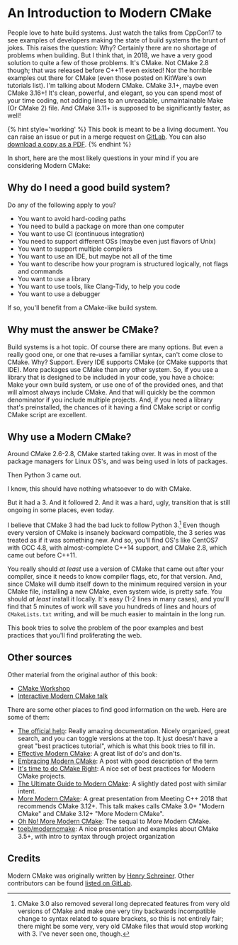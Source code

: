 # An Introduction to Modern CMake

People love to hate build systems.
Just watch the talks from CppCon17 to see examples of developers making the state of build systems the brunt of jokes.
This raises the question: Why?
Certainly there are no shortage of problems when building.
But I think that, in 2018, we have a very good solution to quite a few of those problems.
It's CMake. Not CMake 2.8 though; that was released before C++11 even existed!
Nor the horrible examples out there for CMake (even those posted on KitWare's own tutorials list).
I'm talking about Modern CMake. CMake 3.1+, maybe even CMake 3.16+!
It's clean, powerful, and elegant, so you can spend most of your time coding, not adding lines to an unreadable, unmaintainable Make (Or CMake 2) file.
And CMake 3.11+ is supposed to be significantly faster, as well!


{% hint style='working' %}
This book is meant to be a living document. You can raise an issue or put in a merge request on [GitLab](https://gitlab.com/CLIUtils/modern-cmake).
You can also [download a copy as a PDF](https://CLIUtils.gitlab.io/modern-cmake/modern-cmake.pdf).
{% endhint %}

In short, here are the most likely questions in your mind if you are considering Modern CMake:

## Why do I need a good build system?

Do any of the following apply to you?

* You want to avoid hard-coding paths
* You need to build a package on more than one computer
* You want to use CI (continuous integration)
* You need to support different OSs (maybe even just flavors of Unix)
* You want to support multiple compilers
* You want to use an IDE, but maybe not all of the time
* You want to describe how your program is structured logically, not flags and commands
* You want to use a library
* You want to use tools, like Clang-Tidy, to help you code
* You want to use a debugger

If so, you'll benefit from a CMake-like build system.

## Why must the answer be CMake?

Build systems is a hot topic. Of course there are many options. But even a really good one, or one that re-uses a familiar syntax, can't come close to CMake.
Why?
Support.
Every IDE supports CMake (or CMake supports that IDE).
More packages use CMake than any other system.
So, if you use a library that is designed to be included in your code, you have a choice: Make your own build system, or use one of of the provided ones, and that will almost always include CMake.
And that will quickly be the common denominator if you include multiple projects.
And, if you need a library that's preinstalled, the chances of it having a find CMake script or config CMake script are excellent.


## Why use a Modern CMake?

Around CMake 2.6-2.8, CMake started taking over. It was in most of the package managers for Linux OS's, and was being used in lots of packages.

Then Python 3 came out.

I know, this should have nothing whatsoever to do with CMake.

But it had a 3.
And it followed 2.
And it was a hard, ugly, transition that is still ongoing in some places, even today.

I believe that CMake 3 had the bad luck to follow Python 3.[^1]
Even though every version of CMake is insanely backward compatible, the 3 series was treated as if it was something new.
And so, you'll find OS's like CentOS7 with GCC 4.8, with almost-complete C++14 support, and CMake 2.8, which came out before C++11.

You really should *at least* use a version of CMake that came out after your compiler, since it needs to know compiler flags, etc, for that version.
And, since CMake will dumb itself down to the minimum required version in your CMake file, installing a new CMake, even system wide, is pretty safe.
You should *at least* install it locally.
It's easy (1-2 lines in many cases), and you'll find that 5 minutes of work will save you hundreds of lines and hours of `CMakeLists.txt` writing, and will be much easier to maintain in the long run.

This book tries to solve the problem of the poor examples and best practices that you'll find proliferating the web.

## Other sources

Other material from the original author of this book:

* [CMake Workshop](https://github.com/henryiii/cmake_workshop)
* [Interactive Modern CMake talk](https://gitlab.com/CLIUtils/modern-cmake-interactive-talk)

There are some other places to find good information on the web. Here are some of them:

* [The official help](https://cmake.org/cmake/help/latest/): Really amazing documentation. Nicely organized, great search, and you can toggle versions at the top. It just doesn't have a great "best practices tutorial", which is what this book tries to fill in.
* [Effective Modern CMake](https://gist.github.com/mbinna/c61dbb39bca0e4fb7d1f73b0d66a4fd1): A great list of do's and don'ts.
* [Embracing Modern CMake](https://steveire.wordpress.com/2017/11/05/embracing-modern-cmake/): A post with good description of the term
* [It's time to do CMake Right](https://pabloariasal.github.io/2018/02/19/its-time-to-do-cmake-right/): A nice set of best practices for Modern CMake projects.
* [The Ultimate Guide to Modern CMake](https://rix0r.nl/blog/2015/08/13/cmake-guide/): A slightly dated post with similar intent.
* [More Modern CMake](https://youtu.be/y7ndUhdQuU8): A great presentation from Meeting C++ 2018 that recommends CMake 3.12+. This talk makes calls CMake 3.0+ "Modern CMake" and CMake 3.12+ "More Modern CMake".
* [Oh No! More Modern CMake](https://www.youtube.com/watch?v=y9kSr5enrSk): The sequal to More Modern CMake.
* [toeb/moderncmake](https://github.com/toeb/moderncmake): A nice presentation and examples about CMake 3.5+, with intro to syntax through project organization

## Credits

Modern CMake was originally written by [Henry Schreiner](https://iscinumpy.gitlab.io). Other contributors can be found [listed on GitLab](https://gitlab.com/CLIUtils/modern-cmake/graphs/master).

[^1]: CMake 3.0 also removed several long deprecated features from very old versions of CMake and make one very tiny backwards incompatible change to syntax related to square brackets, so this is not entirely fair; there might be some very, very old CMake files that would stop working with 3. I've never seen one, though.

